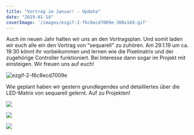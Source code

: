 ```yaml
---
title: "Vortrag im Januar! - Update"
date: "2019-01-14"
coverImage: '/images/ezgif-2-f6c8ecd7009e-300x169.gif'
---
```


Auch im neuen Jahr halten wir uns an den Vortragsplan. Und somit laden wir euch alle ein den Vortrag von "sequarell" zu zuhören. Am 29.1.19 um ca. 19:30 könnt ihr vorbeikommen und lernen wie die Pixelmatrix und der zugehörige Controller funktioniert. Bei Interesse dann sogar im Projekt mit einsteigen. Wir freuen uns auf euch!

![ezgif-2-f6c8ecd7009e](/images/ezgif-2-f6c8ecd7009e-300x169.gif)

Wie geplant haben wir gestern grundlegendes und detailliertes über die LED-Matrix von sequarell gelernt. Auf zu Projekten!

![](/images/20190129_204151-e1548830619304.jpg)

![](/images/20190129_204203.jpg)

![](/images/20190129_204232.jpg)
